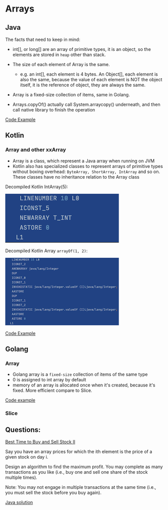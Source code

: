 
# Arrays

## Java
The facts that need to keep in mind:
- int[], or long[] are an array of primitive types, it is an object, so the elements are stored in `heap` other than stack.
- The size of each element of Array is the same. 
    - e.g. an int[], each element is 4 bytes. An Object[], each element is also the same, because the value of each element is NOT the object itself, it is the reference of object, they are always the same.
    
- Array is a fixed-size collection of items, same in Golang.
- Arrays.copyOf() actually call System.arraycopy() underneath, and then call native library to finish the operation

[Code Example](JavaArray.java)


## Kotlin

### Array and other xxArray

- Array is a class, which represent a Java array when running on JVM
- Kotlin also has specialized classes to represent arrays of primitive types without boxing overhead: `ByteArray, ShortArray, IntArray` and so on. These classes have no inheritance relation to the Array class


Decompiled Kotlin IntArray(5):

![Click to View](arts/decompiled-kotlin-IntArray.png)


Decompiled Kotlin Array `arrayOf(1, 2)`:

![Click to View](arts/decompiled-kotlin-Array.png)

[Code Example](KotlinArray.kt)

## Golang 

### Array
- Golang array is a `fixed-size` collection of items of the same type
- 0 is assigned to int array by default
- memory of an array is allocated once when it's created, because it's fixed. More efficient compare to Slice.

[Code example](main.go)

### Slice


## Questions:
[Best Time to Buy and Sell Stock II](https://leetcode.com/explore/featured/card/top-interview-questions-easy/92/array/564/) 

Say you have an array prices for which the ith element is the price of a given stock on day i.

Design an algorithm to find the maximum profit. You may complete as many transactions as you like (i.e., buy one and sell one share of the stock multiple times).

Note: You may not engage in multiple transactions at the same time (i.e., you must sell the stock before you buy again).

[Java solution](questions/StockSell.java)